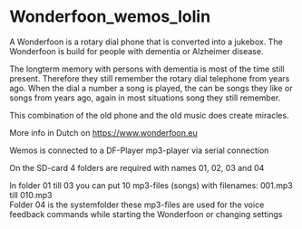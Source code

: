 # Wonderfoon_wemos_lolin
A Wonderfoon is a rotary dial phone that is converted into a jukebox. The Wonderfoon is build for people with dementia or Alzheimer disease.

The longterm memory with persons with dementia is most of the time still present. Therefore they still remember the rotary dial telephone from years ago. When the dial a number a song is played, the can be songs they like or songs from years ago, again in most situations song they still remember.

This combination of the old phone and the old music does create miracles.

More info in Dutch on https://www.wonderfoon.eu

Wemos is connected to a DF-Player mp3-player via serial connection

On the SD-card 4 folders are required with names 01, 02, 03 and 04 
 
In folder 01 till 03 you can put 10 mp3-files (songs) with filenames: 001.mp3 till 010.mp3  
Folder 04 is the systemfolder these mp3-files are used for the voice feedback commands while starting the Wonderfoon or changing settings

